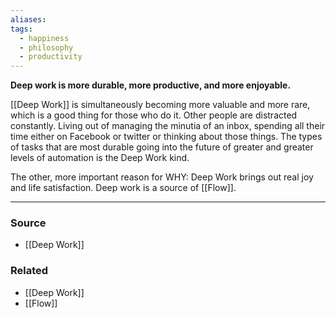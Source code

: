 ```yaml
---
aliases: 
tags:
  - happiness
  - philosophy
  - productivity
---
```

**Deep work is more durable, more productive, and more enjoyable.**

[[Deep Work]] is simultaneously becoming more valuable and more rare, which is a good thing for those who do it. Other people are distracted constantly. Living out of managing the minutia of an inbox, spending all their time either on Facebook or twitter or thinking about those things. The types of tasks that are most durable going into the future of greater and greater levels of automation is the Deep Work kind.

The other, more important reason for WHY: Deep Work brings out real joy and life satisfaction. Deep work is a source of [[Flow]].

---

### Source
- [[Deep Work]]

### Related
- [[Deep Work]]
- [[Flow]]